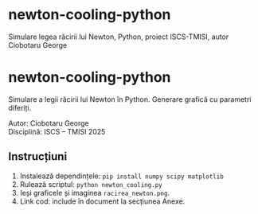 # newton-cooling-python
Simulare legea răcirii lui Newton, Python, proiect ISCS-TMISI, autor Ciobotaru George
# newton-cooling-python

Simulare a legii răcirii lui Newton în Python. Generare grafică cu parametri diferiți.

Autor: Ciobotaru George  
Disciplină: ISCS – TMISI 2025

## Instrucțiuni

1. Instalează dependințele: `pip install numpy scipy matplotlib`
2. Rulează scriptul: `python newton_cooling.py`
3. Ieși graficele și imaginea `racirea_newton.png`.
4. Link cod: include în document la secțiunea Anexe.
